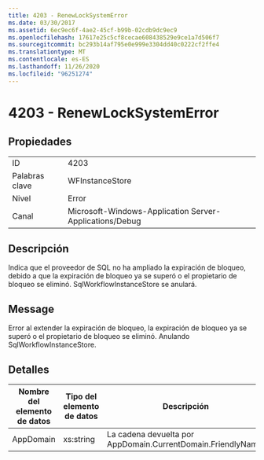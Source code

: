 ```yaml
---
title: 4203 - RenewLockSystemError
ms.date: 03/30/2017
ms.assetid: 6ec9ec6f-4ae2-45cf-b99b-02cdb9dc9ec9
ms.openlocfilehash: 17617e25c5cf8cecae608438529e9ce1a7d506f7
ms.sourcegitcommit: bc293b14af795e0e999e3304dd40c0222cf2ffe4
ms.translationtype: MT
ms.contentlocale: es-ES
ms.lasthandoff: 11/26/2020
ms.locfileid: "96251274"
---
```

# <a name="4203---renewlocksystemerror"></a>4203 - RenewLockSystemError

## <a name="properties"></a>Propiedades  
  
|||  
|-|-|  
|ID|4203|  
|Palabras clave|WFInstanceStore|  
|Nivel|Error|  
|Canal|Microsoft-Windows-Application Server-Applications/Debug|  
  
## <a name="description"></a>Descripción  

 Indica que el proveedor de SQL no ha ampliado la expiración de bloqueo, debido a que la expiración de bloqueo ya se superó o el propietario de bloqueo se eliminó. SqlWorkflowInstanceStore se anulará.  
  
## <a name="message"></a>Message  

 Error al extender la expiración de bloqueo, la expiración de bloqueo ya se superó o el propietario de bloqueo se eliminó. Anulando SqlWorkflowInstanceStore.  
  
## <a name="details"></a>Detalles  
  
|Nombre del elemento de datos|Tipo del elemento de datos|Descripción|  
|--------------------|--------------------|-----------------|  
|AppDomain|xs:string|La cadena devuelta por AppDomain.CurrentDomain.FriendlyName.|
